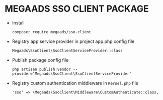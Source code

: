 # MEGAADS SSO CLIENT PACKAGE
- Install
    ```
    composer require megaads/sso-client
    ```
- Registry app service provider in project app.php config file 
    ```
    Megaads\SsoClient\SsoClientServiceProvider::class
    ```
- Publish package config file
    ```
    php artisan publish:vendor --provider="Megaads\SsoClient\SsoClientServiceProvider"
    ```
- Registry custom authentication middleware in `Kernel.php` file
    ```
    'sso' => \Megaads\SsoClient\Middleware\CustomAuthenticate::class,
    ```
